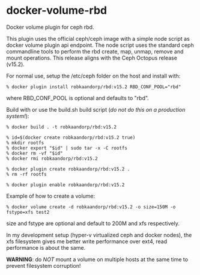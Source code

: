 # docker-volume-rbd
Docker volume plugin for ceph rbd.

This plugin uses the official ceph/ceph image with a simple node script as docker volume plugin api endpoint. The node script uses the standard ceph commandline tools to perform the rbd create, map, unmap, remove and mount operations. This release aligns with the Ceph Octopus release (v15.2).

For normal use, setup the /etc/ceph folder on the host and install with:

```
% docker plugin install robkaandorp/rbd:v15.2 RBD_CONF_POOL="rbd"
```

where RBD_CONF_POOL is optional and defaults to "rbd".

Build with or use the build.sh build script (_do not do this on a production system!_):

```
% docker build . -t robkaandorp/rbd:v15.2

% id=$(docker create robkaandorp/rbd:v15.2 true)
% mkdir rootfs
% docker export "$id" | sudo tar -x -C rootfs
% docker rm -vf "$id"
% docker rmi robkaandorp/rbd:v15.2

% docker plugin create robkaandorp/rbd:v15.2 .
% rm -rf rootfs

% docker plugin enable robkaandorp/rbd:v15.2
```

Example of how to create a volume:

```
% docker volume create -d robkaandorp/rbd:v15.2 -o size=150M -o fstype=xfs test2
```

size and fstype are optional and default to 200M and xfs respectively.

In my development setup (hyper-v virtualized ceph and docker nodes), the xfs filesystem gives me better write performance over ext4, read performance is about the same.

**WARNING**: do _NOT_ mount a volume on multiple hosts at the same time to prevent filesystem corruption!